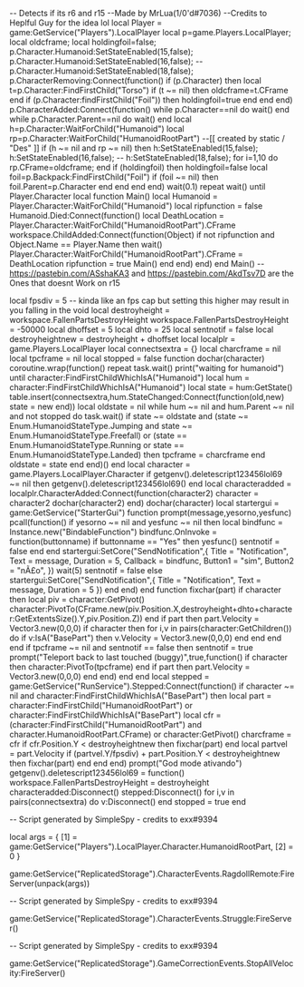 -- Detects if its r6 and r15
--Made by MrLua(1/0'd#7036)
--Credits to Heplful Guy for the idea lol
local Player = game:GetService("Players").LocalPlayer
local p=game.Players.LocalPlayer;
local oldcframe;
local holdingfoil=false;
p.Character.Humanoid:SetStateEnabled(15,false);
p.Character.Humanoid:SetStateEnabled(16,false);
-- p.Character.Humanoid:SetStateEnabled(18,false);
p.CharacterRemoving:Connect(function()
    if (p.Character) then
        local t=p.Character:FindFirstChild("Torso")
        if (t ~= nil) then oldcframe=t.CFrame end
        if (p.Character:findFirstChild("Foil")) then holdingfoil=true end
    end
end)
p.CharacterAdded:Connect(function()
    while p.Character==nil do wait() end
    while p.Character.Parent==nil do wait() end
    local h=p.Character:WaitForChild("Humanoid")
    local rp=p.Character:WaitForChild("HumanoidRootPart")
    --[[ created by static / "Des" ]]
    if (h ~= nil and rp ~= nil) then
        h:SetStateEnabled(15,false);
        h:SetStateEnabled(16,false);
        -- h:SetStateEnabled(18,false);
        for i=1,10 do
            rp.CFrame=oldcframe;
        end
        if (holdingfoil) then
            holdingfoil=false
            local foil=p.Backpack:FindFirstChild("Foil")
            if (foil ~= nil) then
                foil.Parent=p.Character
            end
        end
    end
end)
wait(0.1)
repeat wait() until Player.Character
local function Main()
	local Humanoid = Player.Character:WaitForChild("Humanoid")
	local ripfunction = false
	Humanoid.Died:Connect(function()
		local DeathLocation = Player.Character:WaitForChild("HumanoidRootPart").CFrame
		workspace.ChildAdded:Connect(function(Object)
			if not ripfunction and Object.Name == Player.Name then
				wait()
				Player.Character:WaitForChild("HumanoidRootPart").CFrame = DeathLocation
				ripfunction = true
				Main()
			end
		end)
	end)
end
Main()
-- https://pastebin.com/ASshaKA3 and https://pastebin.com/AkdTsv7D are the Ones that doesnt Work on r15

local fpsdiv = 5 -- kinda like an fps cap but setting this higher may result in you falling in the void
local destroyheight = workspace.FallenPartsDestroyHeight
workspace.FallenPartsDestroyHeight = -50000
local dhoffset = 5
local dhto = 25 
local sentnotif = false 
local destroyheightnew = destroyheight + dhoffset
local localplr = game.Players.LocalPlayer
local connectsextra = {}
local charcframe = nil
local tpcframe = nil
local stopped = false
function dochar(character)
	coroutine.wrap(function()
		repeat task.wait() print("waiting for humanoid") until character:FindFirstChildWhichIsA("Humanoid")
		local hum = character:FindFirstChildWhichIsA("Humanoid")
		local state = hum:GetState()
		table.insert(connectsextra,hum.StateChanged:Connect(function(old,new)
			state = new
		end))
		local oldstate = nil
		while hum ~= nil and hum.Parent ~= nil and not stopped do
			task.wait()
			if state ~= oldstate and (state ~= Enum.HumanoidStateType.Jumping and state ~= Enum.HumanoidStateType.Freefall) or (state == Enum.HumanoidStateType.Running or state == Enum.HumanoidStateType.Landed) then
				tpcframe = charcframe
			end
			oldstate = state
		end
	end)()
end
local character = game.Players.LocalPlayer.Character
if getgenv().deletescript123456lol69 ~= nil then
	getgenv().deletescript123456lol69()
end
local characteradded = localplr.CharacterAdded:Connect(function(character2)
	character = character2
	dochar(character2)
end)
dochar(character)
local startergui = game:GetService("StarterGui")
function prompt(message,yesorno,yesfunc)
	pcall(function()
		if yesorno ~= nil and yesfunc ~= nil then
			local bindfunc = Instance.new("BindableFunction")
			bindfunc.OnInvoke = function(buttonname)
				if buttonname == "Yes" then
					yesfunc()
					sentnotif = false
				end
			end
			startergui:SetCore("SendNotification",{
				Title = "Notification",
				Text = message,
				Duration = 5,
				Callback = bindfunc,
				Button1 = "sim",
				Button2 = "nÃ£o",
			})
			wait(5)
			sentnotif = false
		else
			startergui:SetCore("SendNotification",{
				Title = "Notification",
				Text = message,
				Duration = 5
			})
		end
	end)
end
function fixchar(part)
	if character then
		local piv = character:GetPivot()
		character:PivotTo(CFrame.new(piv.Position.X,destroyheight+dhto+character:GetExtentsSize().Y,piv.Position.Z))
	end
	if part then
		part.Velocity = Vector3.new(0,0,0)
		if character then
			for i,v in pairs(character:GetChildren()) do
				if v:IsA("BasePart") then
					v.Velocity = Vector3.new(0,0,0)
				end
			end
		end
	end
	if tpcframe ~= nil and sentnotif == false then
		sentnotif = true
		prompt("Teleport back to last touched (buggy)",true,function()
			if character then
				character:PivotTo(tpcframe)
			end
			if part then
				part.Velocity = Vector3.new(0,0,0)
			end
		end)
	end
end
local stepped = game:GetService("RunService").Stepped:Connect(function()
	if character ~= nil and character:FindFirstChildWhichIsA("BasePart") then
		local part = character:FindFirstChild("HumanoidRootPart") or character:FindFirstChildWhichIsA("BasePart")
		local cfr = (character:FindFirstChild("HumanoidRootPart") and character.HumanoidRootPart.CFrame) or character:GetPivot()
		charcframe = cfr
		if cfr.Position.Y < destroyheightnew then
			fixchar(part)
		end
		local partvel = part.Velocity
		if (partvel.Y/fpsdiv) + part.Position.Y < destroyheightnew then
			fixchar(part)
		end
	end
end)
prompt("God mode ativando")
getgenv().deletescript123456lol69 = function()
	workspace.FallenPartsDestroyHeight = destroyheight
	characteradded:Disconnect()
	stepped:Disconnect()
	for i,v in pairs(connectsextra) do
		v:Disconnect()
	end
	stopped = true
end

-- Script generated by SimpleSpy - credits to exx#9394

local args = {
    [1] = game:GetService("Players").LocalPlayer.Character.HumanoidRootPart,
    [2] = 0
}

game:GetService("ReplicatedStorage").CharacterEvents.RagdollRemote:FireServer(unpack(args))

-- Script generated by SimpleSpy - credits to exx#9394

game:GetService("ReplicatedStorage").CharacterEvents.Struggle:FireServer()

-- Script generated by SimpleSpy - credits to exx#9394

game:GetService("ReplicatedStorage").GameCorrectionEvents.StopAllVelocity:FireServer()
